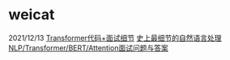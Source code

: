 # weicat

2021/12/13
[Transformer代码+面试细节](https://mp.weixin.qq.com/s/x73m8caXjj-iqC9XsvHa0g)
[史上最细节的自然语言处理NLP/Transformer/BERT/Attention面试问题与答案](https://zhuanlan.zhihu.com/p/348373259)

